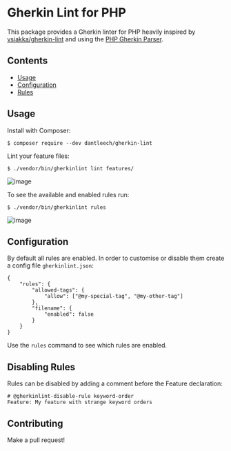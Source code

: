 Gherkin Lint for PHP
====================

This package provides a Gherkin linter for PHP heavily inspired by
[vsiakka/gherkin-lint](https://github.com/vsiakka/gherkin-lint) and using the
[PHP Gherkin Parser](https://packagist.org/packages/cucumber/gherkin).

Contents
--------

- [Usage](#usage)
- [Configuration](#configuration)
- [Rules](docs/rules.md)

Usage
-----

Install with Composer:

```
$ composer require --dev dantleech/gherkin-lint
```

Lint your feature files:

```
$ ./vendor/bin/gherkinlint lint features/
```

![image](https://user-images.githubusercontent.com/530801/175784302-398ca341-ae67-4b63-8b8d-b7e705286ab3.png)


To see the available and enabled rules run:

```
$ ./vendor/bin/gherkinlint rules
```

![image](https://user-images.githubusercontent.com/530801/175804779-0fe10523-c410-4545-b564-c23e896b2133.png)

Configuration
-------------

By default all rules are enabled. In order to customise or disable them create
a config file `gherkinlint.json`:

```
{
    "rules": {
        "allowed-tags": {
            "allow": ["@my-special-tag", "@my-other-tag"]
        },
        "filename": {
            "enabled": false
        }
    }
}
```

Use the `rules` command to see which rules are enabled.

Disabling Rules
---------------

Rules can be disabled by adding a comment before the Feature declaration:

```gherkin
# @gherkinlint-disable-rule keyword-order
Feature: My feature with strange keyword orders
```

Contributing
------------

Make a pull request!
